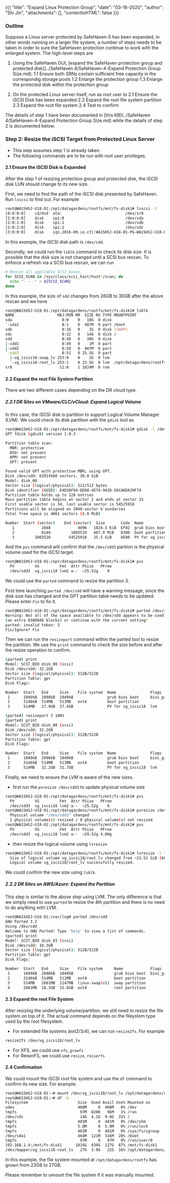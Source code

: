{{{
  "title": "Expand Linux Protection Group",
  "date": "03-16-2020",
  "author": "Shi Jin",
  "attachments": [],
  "contentIsHTML": false
}}}

### Outline

Suppose a Linux server protected by SafeHaven-5 has been expanded, in other words running on a larger file system,  a number of steps needs to be taken in order to sure the SafeHaven protection continue to work with the enlarged system. The high-level steps are

1. Using the SafeHaven GUI, [expand the SafeHaven protection group and protected disk](../SafeHaven 4/SafeHaven-4-Expand Protection Group Size.md):
  1.1 Ensure both SRNs contain sufficient free capacity in the correspondig storage pools
  1.2 Enlarge the protection group
  1.3 Enlarge the protected disk within the protection group

2. On the protected Linux server itself, run as root user to
  2.1 Ensure the iSCSI Disk has been expanded
  2.2 Expand the root file system partition
  2.3 Expand the root file system
  2.4 Test to confirm

The details of step 1 have been documented in [this KB](../SafeHaven 4/SafeHaven-4-Expand Protection Group Size.md) while the details of step 2 is documented below.

### Step 2: Resize the iSCSI Target from Protected Linux Server

* This step assumes step 1 is already taken.
* The following commands are to be run with root user privileges.

#### 2.1 Ensure the iSCSI Disk is Expanded

After the step 1 of resizing protection group and protected disk, the iSCSI disk LUN should change to its new size.

First, we need to find the path of the iSCSI disk presented by SafeHaven. Run `lsscsi` to find out. For example

```bash
root@WA1SHSJ-U18-01:/opt/datagardens/rootfs/mnt/fs-disk1# lsscsi -t
[0:0:0:0]    cd/dvd  ata:                            /dev/sr0 
[2:0:0:0]    disk    spi:0                           /dev/sda 
[2:0:1:0]    disk    spi:1                           /dev/sdb 
[2:0:2:0]    disk    spi:2                           /dev/sdc 
[3:0:0:0]    disk    iqn.2016-09.io.ctl:WA1SHSJ-U18-01-PG-WA1SHSJ-U18-01-external,t,0x1  /dev/sdd 
```

In this example, the iSCSI disk path is `/dev/sdd`.

Secondly, we could run the `lsblk` command to check its disk size. It is possible that the disk size is not changed until a SCSI bus rescan. To enforce a refresh via a SCSI bus rescan, we can run

```bash
# Rescan all appliable SCSI buses.
for SCSI_SCAN in /sys/class/scsi_host/host*/scan; do
  echo "- - -" > ${SCSI_SCAN}
done
```

In this example, the size of `sdd` changes from 26GB to 30GB after the above rescan and we have

```bash
root@WA1SHSJ-U18-01:/opt/datagardens/rootfs/mnt/fs-disk1# lsblk
NAME                   MAJ:MIN RM  SIZE RO TYPE MOUNTPOINT
sda                      8:0    0   10G  0 disk 
`-sda1                   8:1    0  487M  0 part /boot
sdb                      8:16   0    2G  0 disk [SWAP]
sdc                      8:32   0   14G  0 disk /
sdd                      8:48   0   30G  0 disk 
|-sdd1                   8:49   0    1M  0 part 
|-sdd2                   8:50   0  487M  0 part 
`-sdd3                   8:51   0 25.5G  0 part 
  |-vg_iscsi18-swap_lv 253:0    0    2G  0 lvm  
  `-vg_iscsi18-root_lv 253:1    0 23.5G  0 lvm  /opt/datagardens/rootfs
sr0                     11:0    1 1024M  0 rom  
```

#### 2.2 Expand the root File System Partition

There are two different cases depending on the DR cloud type.

##### 2.2.1 DR Sites on VMware/CLC/vCloud: Expand Logical Volume

In this case, the iSCSI disk is partition to support Logical Volume Manager (LVM). We could check its disk partition with the `gdisk` tool as

```bash
root@WA1SHSJ-U18-01:/opt/datagardens/rootfs/mnt/fs-disk1# gdisk -l /dev/sdd
GPT fdisk (gdisk) version 1.0.3

Partition table scan:
  MBR: protective
  BSD: not present
  APM: not present
  GPT: present

Found valid GPT with protective MBR; using GPT.
Disk /dev/sdd: 62914560 sectors, 30.0 GiB
Model: disk_00         
Sector size (logical/physical): 512/512 bytes
Disk identifier (GUID): E4D3AF94-DE60-4E74-9420-56CA8DA39F74
Partition table holds up to 128 entries
Main partition table begins at sector 2 and ends at sector 33
First usable sector is 34, last usable sector is 54525918
Partitions will be aligned on 2048-sector b`oundaries
Total free space is 4061 sectors (2.0 MiB)

Number  Start (sector)    End (sector)  Size       Code  Name
   1            2048            4096   1024.5 KiB  EF02  grub bios boot
   2            6144         1003519   487.0 MiB   8300  boot partition
   3         1003520        54525918   25.5 GiB    8E00  PV for vg_iscsi18
```

And the `pvs` command will confirm that the `/dev/sdd3` parition is the physical volume used for the iSCSI target.

```bash
root@WA1SHSJ-U18-01:/opt/datagardens/rootfs/mnt/fs-disk1# pvs
  PV         VG         Fmt  Attr PSize   PFree
  /dev/sdd3  vg_iscsi18 lvm2 a--  <25.52g    0 
```

We could use the `parted` command to resize the partition 3.

First time launching `parted /dev/sdd` will have a warning message, since the disk size has changed and the GPT partition table needs to be updated. Please enter `Fix` to fix it.

```bash
root@WA1SHSJ-U18-01:/opt/datagardens/rootfs/mnt/fs-disk1# parted /dev/sdd resizepart 3 100%
Warning: Not all of the space available to /dev/sdd appears to be used, you can fix the GPT to use all of the space
(an extra 8388608 blocks) or continue with the current setting? 
parted: invalid token: 3                                                  
Fix/Ignore? Fix
```

Then we can run the `resizepart` command within the parted tool to resize the partition.  We use the `print` command to check the size before and after the resize operation to confirm.

```bash
(parted) print                                                            
Model: SCST_BIO disk_00 (scsi)
Disk /dev/sdd: 32.2GB
Sector size (logical/physical): 512B/512B
Partition Table: gpt
Disk Flags: 

Number  Start   End     Size    File system  Name               Flags
 1      1049kB  2098kB  1049kB               grub bios boot     bios_grub
 2      3146kB  514MB   511MB   ext4         boot partition
 3      514MB   27.9GB  27.4GB               PV for vg_iscsi18  lvm

(parted) resizepart 3 100%                                                
(parted) print                                                            
Model: SCST_BIO disk_00 (scsi)
Disk /dev/sdd: 32.2GB
Sector size (logical/physical): 512B/512B
Partition Table: gpt
Disk Flags: 

Number  Start   End     Size    File system  Name               Flags
 1      1049kB  2098kB  1049kB               grub bios boot     bios_grub
 2      3146kB  514MB   511MB   ext4         boot partition
 3      514MB   32.2GB  31.7GB               PV for vg_iscsi18  lvm

```

Finally, we need to ensure the LVM is aware of the new sizes.

* first run the `pvresize /dev/sdd3` to update physical volume size

```bash
root@WA1SHSJ-U18-01:/opt/datagardens/rootfs/mnt/fs-disk1# pvs             
  PV         VG         Fmt  Attr PSize   PFree
  /dev/sdd3  vg_iscsi18 lvm2 a--  <25.52g    0 
root@WA1SHSJ-U18-01:/opt/datagardens/rootfs/mnt/fs-disk1# pvresize /dev/sdd3
  Physical volume "/dev/sdd3" changed
  1 physical volume(s) resized / 0 physical volume(s) not resized
root@WA1SHSJ-U18-01:/opt/datagardens/rootfs/mnt/fs-disk1# pvs
  PV         VG         Fmt  Attr PSize   PFree
  /dev/sdd3  vg_iscsi18 lvm2 a--  <29.52g 4.00g
```
* then resize the logical volume using `lvresize`

```bash
root@WA1SHSJ-U18-01:/opt/datagardens/rootfs/mnt/fs-disk1# lvresize -l +100%FREE /dev/vg_iscsi18/root_lv 
  Size of logical volume vg_iscsi18/root_lv changed from <23.52 GiB (6021 extents) to <27.52 GiB (7045 extents).
  Logical volume vg_iscsi18/root_lv successfully resized.
```

We could confirm the new size using `lsblk`.

##### 2.2.2 DR Sites on AWS/Azure: Expand the Partition

This step is similar to the above step using LVM. The only difference is that we simply need to use `parted` to resize the 4th partition and there is no need to do anything with LVM.

```bash
root@WA1SHSJ-U16-01:/var/log# parted /dev/sdd
GNU Parted 3.2
Using /dev/sdd
Welcome to GNU Parted! Type 'help' to view a list of commands.
(parted) print                                                            
Model: SCST_BIO disk_03 (scsi)
Disk /dev/sdd: 18.3GB
Sector size (logical/physical): 512B/512B
Partition Table: gpt
Disk Flags: 

Number  Start   End     Size    File system     Name            Flags
 1      1049kB  2098kB  1049kB                  grub bios boot  bios_grub
 2      3146kB  514MB   511MB   ext4            boot partition
 3      514MB   2661MB  2147MB  linux-swap(v1)  swap partition
 4      2661MB  18.3GB  15.6GB  ext4            root partition
```

#### 2.3 Expand the root File System

After resizing the underlying volume/partition, we still need to resize the file system on top of it. The actual command depends on the fileystem type used by the root filesystem.

* For extended file systems (ext2/3/4), we can run `resize2fs`. For example

```bash
resize2fs /dev/vg_iscsi18/root_lv
```

* For XFS, we could use `xfs_growfs`
* For ReiserFS, we could use `resize_reiserfs`


#### 2.4 Confirmation

We could mount the iSCSI root file system and use the `df` command to confirm its new size. For example:

```bash
root@WA1SHSJ-U18-01:~# mount /dev/vg_iscsi18/root_lv /opt/datagardens/rootfs/
root@WA1SHSJ-U18-01:~# df -h
Filesystem                      Size  Used Avail Use% Mounted on
udev                            460M     0  460M   0% /dev
tmpfs                            97M  820K   96M   1% /run
/dev/sdc                         14G  4.1G  9.0G  31% /
tmpfs                           481M     0  481M   0% /dev/shm
tmpfs                           5.0M     0  5.0M   0% /run/lock
tmpfs                           481M     0  481M   0% /sys/fs/cgroup
/dev/sda1                       464M  121M  316M  28% /boot
tmpfs                            97M     0   97M   0% /run/user/0
192.168.1.4:/mnt/fs-disk1      1016G  839G  127G  87% /mnt/fs-disk1
/dev/mapper/vg_iscsi18-root_lv   27G  3.9G   22G  16% /opt/datagardens/rootfs
```

In this example, the file system mounted at `/opt/datagardens/rootfs` has grown from 23GB to 27GB.

Please remember to umount the file system if it was manually mounted.

